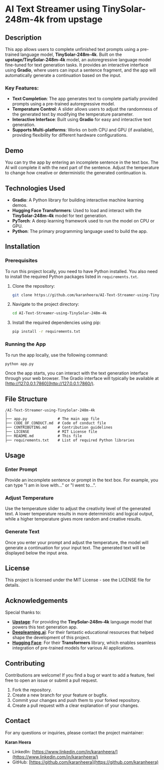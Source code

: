# AI Text Streamer using TinySolar-248m-4k from upstage

## Description

This app allows users to complete unfinished text prompts using a pre-trained language model, **TinySolar-248m-4k**. Built on the **upstage/TinySolar-248m-4k** model, an autoregressive language model fine-tuned for text generation tasks. It provides an interactive interface using **Gradio**, where users can input a sentence fragment, and the app will automatically generate a continuation based on the input.

### Key Features:
- **Text Completion**: The app generates text to complete partially provided prompts using a pre-trained autoregressive model.
- **Temperature Control**: A slider allows users to adjust the randomness of the generated text by modifying the temperature parameter.
- **Interactive Interface**: Built using **Gradio** for easy and interactive text generation.
- **Supports Multi-platforms**: Works on both CPU and GPU (if available), providing flexibility for different hardware configurations.

## Demo

You can try the app by entering an incomplete sentence in the text box. The AI will complete it with the next part of the sentence. Adjust the temperature to change how creative or deterministic the generated continuation is.

## Technologies Used

- **Gradio**: A Python library for building interactive machine learning demos.
- **Hugging Face Transformers**: Used to load and interact with the **TinySolar-248m-4k** model for text generation.
- **PyTorch**: A deep learning framework used to run the model on CPU or GPU.
- **Python**: The primary programming language used to build the app.

## Installation

### Prerequisites

To run this project locally, you need to have Python installed. You also need to install the required Python packages listed in `requirements.txt`.

1. Clone the repository:
   ```bash
   git clone https://github.com/karanheera/AI-Text-Streamer-using-TinySolar-248m-4k.git
   ```

2. Navigate to the project directory:
   ```bash
   cd AI-Text-Streamer-using-TinySolar-248m-4k
   ```

3. Install the required dependencies using pip:
   ```bash
   pip install -r requirements.txt
   ```

### Running the App

To run the app locally, use the following command:
```bash
python app.py
```

Once the app starts, you can interact with the text generation interface through your web browser. The Gradio interface will typically be available at [http://127.0.0.1:7860](http://127.0.0.1:7860/).

## File Structure

```plaintext
/AI-Text-Streamer-using-TinySolar-248m-4k
│
├── app.py              # The main app file
├── CODE_OF_CONDUCT.md  # Code of conduct file
├── CONTRIBUTING.md     # Contribution guidelines
├── LICENSE             # MIT License file
├── README.md           # This file
├── requirements.txt    # List of required Python libraries
```

## Usage

### Enter Prompt
Provide an incomplete sentence or prompt in the text box. For example, you can type "I am in love with..." or "I went to...".

### Adjust Temperature
Use the temperature slider to adjust the creativity level of the generated text. A lower temperature results in more deterministic and logical output, while a higher temperature gives more random and creative results.

### Generate Text
Once you enter your prompt and adjust the temperature, the model will generate a continuation for your input text. The generated text will be displayed below the input area.

## License

This project is licensed under the MIT License - see the LICENSE file for details.

## Acknowledgements

Special thanks to:
- **[Upstage](https://huggingface.co/upstage/TinySolar-248m-4k)**: For providing the **TinySolar-248m-4k** language model that powers this text generation app.
- **[Deeplearning.ai](https://www.deeplearning.ai/)**: For their fantastic educational resources that helped shape the development of this project.
- **[Hugging Face](https://huggingface.co/)**: For their **Transformers** library, which enables seamless integration of pre-trained models for various AI applications.

## Contributing

Contributions are welcome! If you find a bug or want to add a feature, feel free to open an issue or submit a pull request.

1. Fork the repository.
2. Create a new branch for your feature or bugfix.
3. Commit your changes and push them to your forked repository.
4. Create a pull request with a clear explanation of your changes.

## Contact

For any questions or inquiries, please contact the project maintainer:

**Karan Heera**  
- LinkedIn: [https://www.linkedin.com/in/karanheera/](https://www.linkedin.com/in/karanheera/)  
- GitHub: [https://github.com/karanheera](https://github.com/karanheera)
